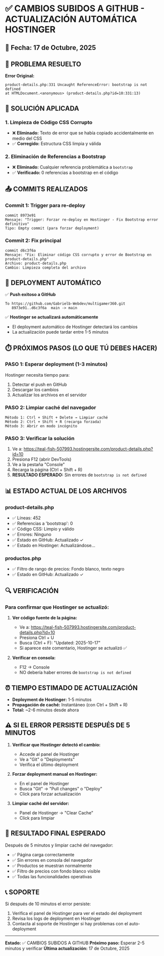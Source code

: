 # ✅ CAMBIOS SUBIDOS A GITHUB - ACTUALIZACIÓN AUTOMÁTICA HOSTINGER

## 📅 Fecha: 17 de Octubre, 2025

## 🎯 PROBLEMA RESUELTO

**Error Original:**
```
product-details.php:331 Uncaught ReferenceError: bootstrap is not defined
at HTMLDocument.<anonymous> (product-details.php?id=10:331:13)
```

## 🔧 SOLUCIÓN APLICADA

### 1. Limpieza de Código CSS Corrupto
- ❌ **Eliminado:** Texto de error que se había copiado accidentalmente en medio del CSS
- ✅ **Corregido:** Estructura CSS limpia y válida

### 2. Eliminación de Referencias a Bootstrap
- ❌ **Eliminado:** Cualquier referencia problemática a `bootstrap`
- ✅ **Verificado:** 0 referencias a bootstrap en el código

## 📤 COMMITS REALIZADOS

### Commit 1: Trigger para re-deploy
```
commit 8973e91
Mensaje: "Trigger: Forzar re-deploy en Hostinger - Fix Bootstrap error definitivo"
Tipo: Empty commit (para forzar deployment)
```

### Commit 2: Fix principal
```
commit d6c3f6a
Mensaje: "Fix: Eliminar código CSS corrupto y error de Bootstrap en product-details.php"
Archivo: product-details.php
Cambio: Limpieza completa del archivo
```

## 🚀 DEPLOYMENT AUTOMÁTICO

✅ **Push exitoso a GitHub**
```
To https://github.com/Gabrielb-Webdev/multigamer360.git
   8973e91..d6c3f6a  main -> main
```

✅ **Hostinger se actualizará automáticamente**
- El deployment automático de Hostinger detectará los cambios
- La actualización puede tardar entre 1-5 minutos

## ⏱️ PRÓXIMOS PASOS (LO QUE TÚ DEBES HACER)

### PASO 1: Esperar deployment (1-3 minutos)
Hostinger necesita tiempo para:
1. Detectar el push en GitHub
2. Descargar los cambios
3. Actualizar los archivos en el servidor

### PASO 2: Limpiar caché del navegador
```
Método 1: Ctrl + Shift + Delete → Limpiar caché
Método 2: Ctrl + Shift + R (recarga forzada)
Método 3: Abrir en modo incógnito
```

### PASO 3: Verificar la solución
1. Ve a: https://teal-fish-507993.hostingersite.com/product-details.php?id=10
2. Presiona F12 (abrir DevTools)
3. Ve a la pestaña "Console"
4. Recarga la página (Ctrl + Shift + R)
5. **RESULTADO ESPERADO:** Sin errores de `bootstrap is not defined`

## 📊 ESTADO ACTUAL DE LOS ARCHIVOS

### product-details.php
- ✅ Líneas: 452
- ✅ Referencias a 'bootstrap': 0
- ✅ Código CSS: Limpio y válido
- ✅ Errores: Ninguno
- ✅ Estado en GitHub: Actualizado ✓
- ✅ Estado en Hostinger: Actualizándose...

### productos.php
- ✅ Filtro de rango de precios: Fondo blanco, texto negro
- ✅ Estado en GitHub: Actualizado ✓

## 🔍 VERIFICACIÓN

### Para confirmar que Hostinger se actualizó:

1. **Ver código fuente de la página:**
   - Ve a: https://teal-fish-507993.hostingersite.com/product-details.php?id=10
   - Presiona Ctrl + U
   - Busca (Ctrl + F): "Updated: 2025-10-17"
   - Si aparece este comentario, Hostinger se actualizó ✅

2. **Verificar en consola:**
   - F12 → Console
   - NO debería haber errores de `bootstrap is not defined`

## ⏰ TIEMPO ESTIMADO DE ACTUALIZACIÓN

- **Deployment de Hostinger:** 1-5 minutos
- **Propagación de caché:** Instantáneo (con Ctrl + Shift + R)
- **Total:** ~2-6 minutos desde ahora

## ⚠️ SI EL ERROR PERSISTE DESPUÉS DE 5 MINUTOS

1. **Verificar que Hostinger detectó el cambio:**
   - Accede al panel de Hostinger
   - Ve a "Git" o "Deployments"
   - Verifica el último deployment

2. **Forzar deployment manual en Hostinger:**
   - En el panel de Hostinger
   - Busca "Git" → "Pull changes" o "Deploy"
   - Click para forzar actualización

3. **Limpiar caché del servidor:**
   - Panel de Hostinger → "Clear Cache"
   - Click para limpiar

## 🎉 RESULTADO FINAL ESPERADO

Después de 5 minutos y limpiar caché del navegador:

- ✅ Página carga correctamente
- ✅ Sin errores en consola del navegador
- ✅ Productos se muestran normalmente  
- ✅ Filtro de precios con fondo blanco visible
- ✅ Todas las funcionalidades operativas

## 📞 SOPORTE

Si después de 10 minutos el error persiste:
1. Verifica el panel de Hostinger para ver el estado del deployment
2. Revisa los logs de deployment en Hostinger
3. Contacta al soporte de Hostinger si hay problemas con el auto-deployment

---

**Estado:** ✅ CAMBIOS SUBIDOS A GITHUB
**Próximo paso:** Esperar 2-5 minutos y verificar
**Última actualización:** 17 de Octubre, 2025
